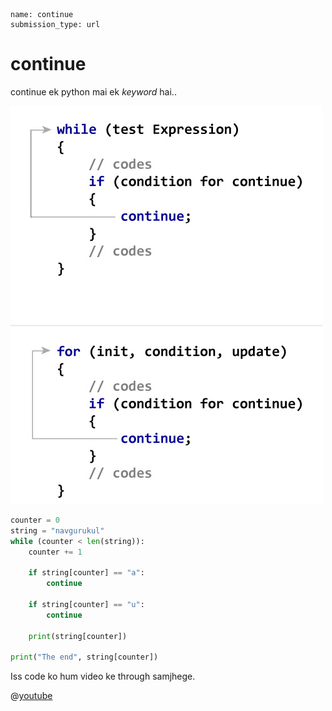 ```ngMeta
name: continue
submission_type: url
```

# continue

continue ek python mai ek *keyword* hai..


![Mobile Video Recorder](assets/how-continue-statement-works.jpg)

```python
counter = 0
string = "navgurukul"
while (counter < len(string)):
    counter += 1

    if string[counter] == "a":
        continue

    if string[counter] == "u":
        continue
    
    print(string[counter])

print("The end", string[counter])
 ```
Iss code ko hum video ke through samjhege.

@[youtube](https://www.youtube.com/watch?v=rOfNF7gj5t0)